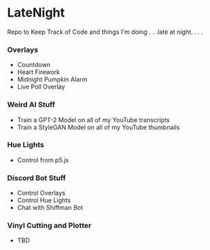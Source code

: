 # LateNight
Repo to Keep Track of Code and things I'm doing . . .late at night. . . .

### Overlays
* Countdown 
* Heart Firework
* Midnight Pumpkin Alarm
* Live Poll Overlay

### Weird AI Stuff
* Train a GPT-2 Model on all of my YouTube transcripts
* Train a StyleGAN Model on all of my YouTube thumbnails

### Hue Lights
* Control from p5.js

### Discord Bot Stuff
* Control Overlays
* Control Hue Lights
* Chat with Shiffman Bot

### Vinyl Cutting and Plotter
* TBD
